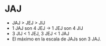 # JAJ
- JAJ > JEJ > JIJ
- 1 JAJ son 4 JEJ → 1 JEJ son 4 JIJ
- 3 JIJ < 1 JEJ, 3 JEJ < 1 JAJ
- El máximo en la escala de JAJs son 3 JAJ.
